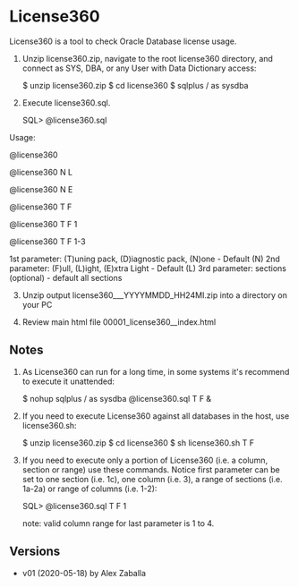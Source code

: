 # License360

License360 is a tool to check Oracle Database license usage.

1. Unzip license360.zip, navigate to the root license360 directory, and connect as SYS, 
   DBA, or any User with Data Dictionary access:

   $ unzip license360.zip
   $ cd license360
   $ sqlplus / as sysdba

2. Execute license360.sql.

   SQL> @license360.sql


Usage: 

@license360

@license360 N L

@license360 N E

@license360 T F

@license360 T F 1

@license360 T F 1-3


1st parameter: (T)uning pack, (D)iagnostic pack, (N)one - Default (N)
2nd parameter: (F)ull, (L)ight, (E)xtra Light  - Default (L)
3rd parameter: sections (optional) - default all sections

3. Unzip output license360_<dbname>_<host>_YYYYMMDD_HH24MI.zip into a directory on your PC

4. Review main html file 00001_license360_<dbname>_index.html



## Notes ##

1. As License360 can run for a long time, in some systems it's recommend to execute it unattended:

   $ nohup sqlplus / as sysdba @license360.sql T F &

2. If you need to execute License360 against all databases in the host, use license360.sh:

   $ unzip license360.zip
   $ cd license360
   $ sh license360.sh T F
   
3. If you need to execute only a portion of License360 (i.e. a column, section or range) use 
   these commands. Notice first parameter can be set to one section (i.e. 1c),
   one column (i.e. 3), a range of sections (i.e. 1a-2a) or range of columns (i.e. 1-2):

   SQL> @license360.sql T F 1
   
   note: valid column range for last parameter is 1 to 4. 


## Versions ##
* v01 (2020-05-18) by Alex Zaballa
